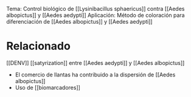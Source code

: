 
Tema: Control biológico de [[Lysinibacillus sphaericus]] contra [[Aedes albopictus]] y [[Aedes aedypti]]
Aplicación: Método de coloración para diferenciación de [[Aedes albopictus]] y [[Aedes aedypti]]


# Relacionado
[[DENV]]
[[satyrization]] entre [[Aedes aedypti]] y [[Aedes albopictus]]
- El comercio de llantas ha contribuido a la dispersión de [[Aedes albopictus]]
- Uso de [[biomarcadores]]
